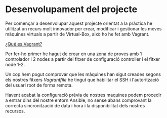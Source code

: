 # Desenvolupament del projecte

Per començar a desenvolupar aquest projecte orientat a la pràctica he utilitzat un recurs molt innovador per crear, modificar i gestionar les meves màquines virtuals a partir de Virtual-Box, això ho he fet amb Vagrant.

[¿Qué es Vagrant?](https://www.conasa.es/blog/vagrant-la-herramienta-para-crear-entornos-de-desarrollo-reproducibles/)

Per fer-ho primer he hagut de crear en una zona de proves amb 1 controlador i 2 nodes a partir del fitxer de configuració controller i el fitxer node 1-2.

Un cop hem pogut comprovar que les màquines han sigut creades segons els nostres fitxers *Vagrantfile* he tingut que <a>habilitar el SSH i l'autorització del usuari root<a> de forma remota.

Havent acabat la configuració prèvia de nostres maquines podem procedir a entrar dins del nostre entorn Ansible, no sense abans comprovant la correcta sincronització de data i hora i la disponibilitat dels nostres recursos.
